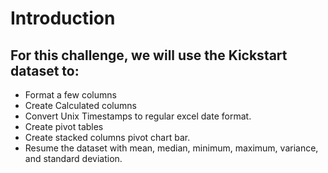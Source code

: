 # Introduction
## For this challenge, we will use the Kickstart dataset to:
* Format a few columns
* Create Calculated columns
* Convert Unix Timestamps to regular excel date format.
* Create pivot tables
* Create stacked columns pivot chart bar.
* Resume the dataset with mean, median, minimum, maximum, variance, and standard deviation.






